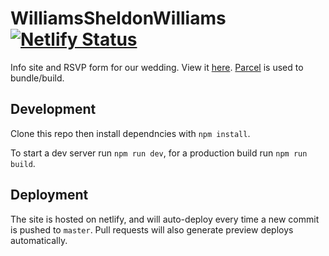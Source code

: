 # WilliamsSheldonWilliams [![Netlify Status](https://api.netlify.com/api/v1/badges/0cc40106-b487-42ad-9921-e87452121df9/deploy-status)](https://app.netlify.com/sites/williamssheldonwilliams/deploys)

Info site and RSVP form for our wedding. View it [here](https://williamssheldonwilliams.com/). [Parcel](https://parceljs.org/) is used to bundle/build.

## Development

Clone this repo then install dependncies with `npm install`.

To start a dev server run `npm run dev`, for a production build run `npm run build`.

## Deployment

The site is hosted on netlify, and will auto-deploy every time a new commit is pushed to `master`. Pull requests will also generate preview deploys automatically.
